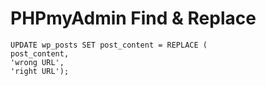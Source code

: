 # PHPmyAdmin Find & Replace

```
UPDATE wp_posts SET post_content = REPLACE (
post_content,
'wrong URL',
'right URL');
```